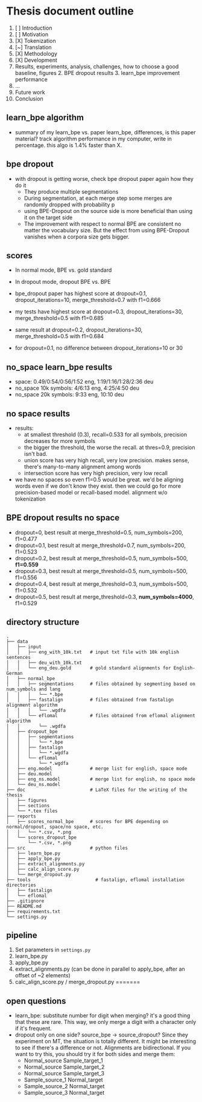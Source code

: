 # Thesis document outline

1. [ ] Introduction
2. [ ] Motivation
3. [X] Tokenization
4. [~] Translation
5. [X] Methodology
6. [X] Development
7. Results, experiments, analysis, challenges, how to choose a good baseline, figures
   2. BPE dropout results
   3. learn_bpe improvement performance
8. ...
9. Future work
10. Conclusion

## learn_bpe algorithm

* summary of my learn_bpe vs. paper learn_bpe, differences, is this paper material? track algorithm performance in my computer, write in percentage. this algo is 1.4% faster than X.

## bpe dropout

* with dropout is getting worse, check bpe dropout paper again how they do it
  * They produce multiple segmentations
  * During segmentation, at each merge step some merges are randomly dropped with probability p
  * using BPE-Dropout on the source side is more beneficial than using it on the target side
  * The improvement with respect to normal BPE are consistent no matter the vocabulary size. But the effect from using BPE-Dropout vanishes when a corpora size gets bigger.

## scores

* In normal mode, BPE vs. gold standard
* In dropout mode, dropout BPE vs. BPE

* bpe_dropout paper has highest score at dropout=0.1, dropout_iterations=10, merge_threshold=0.7 with f1=0.666
* my tests have highest score at dropout=0.3, dropout_iterations=30, merge_threshold=0.5 with f1=0.685
* same result at dropout=0.2, dropout_iterations=30, merge_threshold=0.5 with f1=0.684
* for dropout=0.1, no difference between dropout_iterations=10 or 30

## no_space learn_bpe results

* space: 0.49/0:54/0:56/1:52 eng, 1:19/1:16/1:28/2:36 deu
* no_space 10k symbols: 4/6:13 eng, 4:25/4:50 deu
* no_space 20k symbols: 9:33 eng, 10:10 deu

## no space results

* results:
  * at smallest threshold (0.3), recall=0.533 for all symbols, precision decreases for more symbols
  * the bigger the threshold, the worse the recall. at thres=0.9, precision isn't bad.
  * union score has very high recall, very low precision. makes sense, there's many-to-many alignment among words
  * intersection score has very high precision, very low recall
* we have no spaces so even f1=0.5 would be great. we'd be aligning words even if we don't know they exist. then we could go for more precision-based model or recall-based model. alignment w/o tokenization

## BPE dropout results no space

* dropout=0,   best result at merge_threshold=0.5, num_symbols=200, f1=0.477
* dropout=0.1, best result at merge_threshold=0.7, num_symbols=200, f1=0.523
* dropout=0.2, best result at merge_threshold=0.5, num_symbols=500, **f1=0.559**
* dropout=0.3, best result at merge_threshold=0.5, num_symbols=500, f1=0.556
* dropout=0.4, best result at merge_threshold=0.3, num_symbols=500, f1=0.532
* dropout=0.5, best result at merge_threshold=0.3, **num_symbols=4000**, f1=0.529

## directory structure

```
.
├── data
│   ├── input
│   │   ├── eng_with_10k.txt   # input txt file with 10k english sentences
│   │   ├── deu_with_10k.txt
│   │   └── eng_deu.gold       # gold standard alignments for English-German
│   ├── normal_bpe
│   │   ├── segmentations      # files obtained by segmenting based on num_symbols and lang
│   │   │   └── *.bpe
│   │   ├── fastalign          # files obtained from fastalign alignment algorithm
│   │   │   └── .wgdfa
│   │   └── eflomal            # files obtained from eflomal alignment algorithm
│   │       └── .wgdfa
│   ├── dropout_bpe
│   │   ├── segmentations                             
│   │   │   └── *.bpe
│   │   ├── fastalign                                 
│   │   │   └── *.wgdfa
│   │   └── eflomal                                   
│   │       └── *.wgdfa
│   ├── eng.model              # merge list for english, space mode
│   ├── deu.model
│   ├── eng_ns.model           # merge list for english, no space mode
│   └── deu_ns.model
├── doc                        # LaTeX files for the writing of the thesis
│   ├── figures
│   ├── sections
│   └── *.tex files
├── reports
│   ├── scores_normal_bpe      # scores for BPE depending on normal/dropout, space/no space, etc.
│   │   └── *.csv, *.png
│   └── scores_dropout_bpe
│       └── *.csv, *.png
├── src                        # python files
│   ├── learn_bpe.py
│   ├── apply_bpe.py
│   ├── extract_alignments.py
│   ├── calc_align_score.py
│   └── merge_dropout.py
├── tools                        # fastalign, eflomal installation directories
│   ├── fastalign
│   └── eflomal
├── .gitignore
├── README.md
├── requirements.txt
└── settings.py
```

## pipeline

1. Set parameters in `settings.py`
2. learn_bpe.py
3. apply_bpe.py
4. extract_alignments.py (can be done in parallel to apply_bpe, after an offset of ~2 elements)
5. calc_align_score.py / merge_dropout.py
=======
## open questions

* learn_bpe: substitute number for digit when merging? it's a good thing that these are rare. This way, we only merge a digit with a character only if it's frequent.
* dropout only on one side? source_bpe -> source_dropout? Since they experiment on MT, the situation is totally different. It might be interesting to see if there's a difference or not. Alignments are bidirectional. If you want to try this, you should try it for both sides and merge them:
  * Normal_source Sample_target_1
  * Normal_source Sample_target_2
  * Normal_source Sample_target_3
  * Sample_source_1 Normal_target
  * Sample_source_2 Normal_target
  * Sample_source_3 Normal_target
